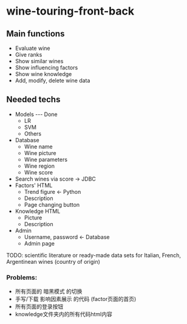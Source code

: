 # wine-touring-front-back

## Main functions
- Evaluate wine
- Give ranks
- Show similar wines
- Show influencing factors
- Show wine knowledge
- Add, modify, delete wine data

## Needed techs
- Models --- Done
  - LR
  - SVM
  - Others
- Database
  - Wine name
  - Wine picture
  - Wine parameters
  - Wine region
  - Wine score
- Search wines via score -> JDBC
- Factors' HTML
  - Trend figure <- Python
  - Description
  - Page changing button
- Knowledge HTML
  - Picture
  - Description
- Admin
  - Username, password <- Database
  - Admin page

TODO:
scientific literature or ready-made data sets for Italian, French, Argentinean wines (country of origin)

### Problems:
- 所有页面的 暗黑模式 的切换
- 手写/下载 影响因素展示 的代码 (factor页面的首页)
- 所有页面的登录按钮
- knowledge文件夹内的所有代码html内容
